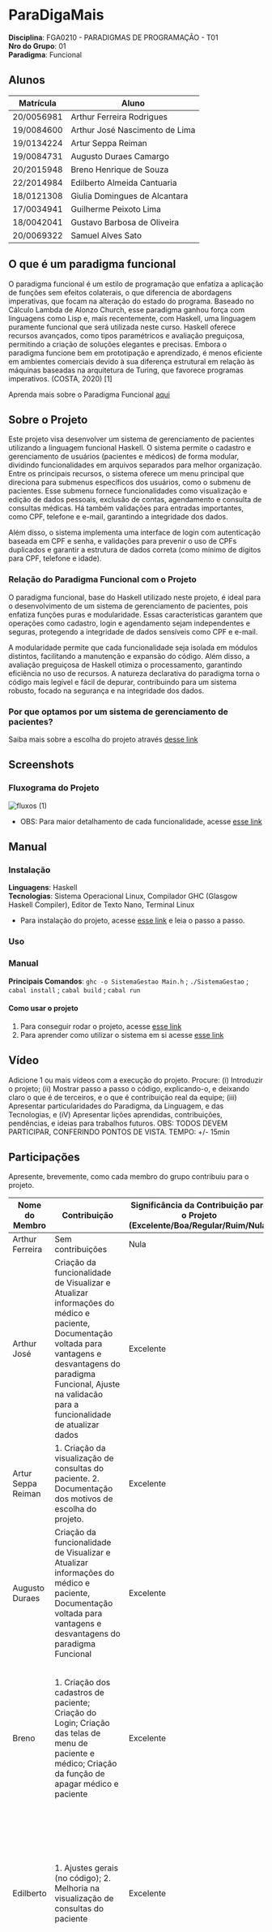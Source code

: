 # ParaDigaMais

**Disciplina**: FGA0210 - PARADIGMAS DE PROGRAMAÇÃO - T01 <br>
**Nro do Grupo**: 01<br>
**Paradigma**: Funcional<br>

## Alunos

| Matrícula  | Aluno                          |
| ---------- | ------------------------------ |
| 20/0056981 | Arthur Ferreira Rodrigues      |
| 19/0084600 | Arthur José Nascimento de Lima |
| 19/0134224 | Artur Seppa Reiman             |
| 19/0084731 | Augusto Duraes Camargo         |
| 20/2015948 | Breno Henrique de Souza        |
| 22/2014984 | Edilberto Almeida Cantuaria    |
| 18/0121308 | Giulia Domingues de Alcantara  |
| 17/0034941 | Guilherme Peixoto Lima         |
| 18/0042041 | Gustavo Barbosa de Oliveira    |
| 20/0069322 | Samuel Alves Sato              |

## O que é um paradigma funcional

O paradigma funcional é um estilo de programação que enfatiza a aplicação de funções sem efeitos colaterais, o que diferencia de abordagens imperativas, que focam na alteração do estado do programa. Baseado no Cálculo Lambda de Alonzo Church, esse paradigma ganhou força com linguagens como Lisp e, mais recentemente, com Haskell, uma linguagem puramente funcional que será utilizada neste curso. Haskell oferece recursos avançados, como tipos paramétricos e avaliação preguiçosa, permitindo a criação de soluções elegantes e precisas. Embora o paradigma funcione bem em prototipação e aprendizado, é menos eficiente em ambientes comerciais devido à sua diferença estrutural em relação às máquinas baseadas na arquitetura de Turing, que favorece programas imperativos. (COSTA, 2020) [1]

Aprenda mais sobre o Paradigma Funcional [aqui](documentacao/vantagens_desvantagens.md)

## Sobre o Projeto

Este projeto visa desenvolver um sistema de gerenciamento de pacientes utilizando a linguagem funcional Haskell. O sistema permite o cadastro e gerenciamento de usuários (pacientes e médicos) de forma modular, dividindo funcionalidades em arquivos separados para melhor organização. Entre os principais recursos, o sistema oferece um menu principal que direciona para submenus específicos dos usuários, como o submenu de pacientes. Esse submenu fornece funcionalidades como visualização e edição de dados pessoais, exclusão de contas, agendamento e consulta de consultas médicas. Há também validações para entradas importantes, como CPF, telefone e e-mail, garantindo a integridade dos dados.

Além disso, o sistema implementa uma interface de login com autenticação baseada em CPF e senha, e validações para prevenir o uso de CPFs duplicados e garantir a estrutura de dados correta (como mínimo de dígitos para CPF, telefone e idade).

### Relação do Paradigma Funcional com o Projeto

O paradigma funcional, base do Haskell utilizado neste projeto, é ideal para o desenvolvimento de um sistema de gerenciamento de pacientes, pois enfatiza funções puras e modularidade. Essas características garantem que operações como cadastro, login e agendamento sejam independentes e seguras, protegendo a integridade de dados sensíveis como CPF e e-mail.

A modularidade permite que cada funcionalidade seja isolada em módulos distintos, facilitando a manutenção e expansão do código. Além disso, a avaliação preguiçosa de Haskell otimiza o processamento, garantindo eficiência no uso de recursos. A natureza declarativa do paradigma torna o código mais legível e fácil de depurar, contribuindo para um sistema robusto, focado na segurança e na integridade dos dados.

### Por que optamos por um sistema de gerenciamento de pacientes?

Saiba mais sobre a escolha do projeto através [desse link](documentacao/motivos-escolha-do-projeto.md)

## Screenshots

### Fluxograma do Projeto

![fluxos (1)](https://github.com/user-attachments/assets/4363c36c-7dbf-41db-bc0a-f9a72384e6cf)

- OBS: Para maior detalhamento de cada funcionalidade, acesse [esse link](documentacao/uso-sistema.md)

## Manual

### Instalação

**Linguagens**: Haskell<br>
**Tecnologias**: Sistema Operacional Linux, Compilador GHC (Glasgow Haskell Compiler), Editor de Texto Nano, Terminal Linux<br>

- Para instalação do projeto, acesse [esse link](documentacao/passoapassoinstalacao.md) e leia o passo a passo.

### Uso

### Manual

**Principais Comandos**: `ghc -o SistemaGestao Main.h` ; `./SistemaGestao` ; `cabal install` ; `cabal build` ; `cabal run`

#### Como usar o projeto

1. Para conseguir rodar o projeto, acesse [esse link](documentacao/passoapasso-uso.md)
2. Para aprender como utilizar o sistema em si acesse [esse link](documentacao/uso-sistema.md)

## Vídeo

Adicione 1 ou mais vídeos com a execução do projeto.
Procure:
(i) Introduzir o projeto;
(ii) Mostrar passo a passo o código, explicando-o, e deixando claro o que é de terceiros, e o que é contribuição real da equipe;
(iii) Apresentar particularidades do Paradigma, da Linguagem, e das Tecnologias, e
(iV) Apresentar lições aprendidas, contribuições, pendências, e ideias para trabalhos futuros.
OBS: TODOS DEVEM PARTICIPAR, CONFERINDO PONTOS DE VISTA.
TEMPO: +/- 15min

## Participações

Apresente, brevemente, como cada membro do grupo contribuiu para o projeto.

| Nome do Membro | Contribuição | Significância da Contribuição para o Projeto (Excelente/Boa/Regular/Ruim/Nula) | Comprobatórios |
| -- | -- | -- | -- |
| Arthur Ferreira | Sem contribuições| Nula | Sem commits |                                                                                                             
| Arthur José | Criação da funcionalidade de Visualizar e Atualizar informações do médico e paciente, Documentação voltada para vantagens e desvantagens do paradigma Funcional, Ajuste na validacão para a funcionalidade de atualizar dados | Excelente                                                                      | [Vantagens do paradigma funcional](https://github.com/UnBParadigmas2024-2/2024.2-G1-Funcional_Agendamento_de_Consultas/commit/46ac07e28ce32a712f47e33e4d868faa3b98ad16) <br> [Atualizar dados do medico](https://github.com/UnBParadigmas2024-2/2024.2-G1-Funcional_Agendamento_de_Consultas/commit/6066259e155d7a65fa6c52f29f6451ea18e039d4) <br>[Adicionar filtro nas funcoes para exibir melhor os dados](https://github.com/UnBParadigmas2024-2/2024.2-G1-Funcional_Agendamento_de_Consultas/commit/ce5d218023336ab21baf75cd83e655245048309d)<br> [Correção Validação em atualizar dados medico e paciente](https://github.com/UnBParadigmas2024-2/2024.2-G1-Funcional_Agendamento_de_Consultas/commit/641b2e1b711006dd9511b0f3f1ecf37a07b86a4c)                                                                                                                                                                                                                                                                                                                                                                                                                                                                                                                                                                                                                                                                                                                                                                                                                                                                                                                                                                                                                                 |
| Artur Seppa Reiman | 1. Criação da visualização de consultas do paciente. 2. Documentação dos motivos de escolha do projeto.                                                                                                                       | Excelente                                                                      | [Visualização de consultas do paciente](https://github.com/UnBParadigmas2024-2/2024.2-G1-Funcional_Agendamento_de_Consultas/commit/6a102934fbc91ce06f9703e957c2d457da2247f4); [Documentação motivos de escolha do projeto](https://github.com/UnBParadigmas2024-2/2024.2-G1-Funcional_Agendamento_de_Consultas/commit/3bcba18a380ac5bfdf2e228150f5b6fc2d72fbe6)                                                                                                                                                                                                                                                                                                                                                                                                                                                                                                                                                                                                                                                                                                                                                                                                                                                                                                                                                                                                                                                                                                                                                                                                                                                                                                                                                                                                                      |
| Augusto Duraes     | Criação da funcionalidade de Visualizar e Atualizar informações do médico e paciente, Documentação voltada para vantagens e desvantagens do paradigma Funcional                                                               | Excelente                                                                      | [Desvantagens do paradigma Funcional](https://github.com/UnBParadigmas2024-2/2024.2-G1-Funcional_Agendamento_de_Consultas/commit/225806aef3cb7fd5689f73c869050846d2022ab6) <br>[Alterar dados do paciente](https://github.com/UnBParadigmas2024-2/2024.2-G1-Funcional_Agendamento_de_Consultas/commit/18630579e425c838a6b7f898bcadf2312a1db8c4) <br> [Correcao visualizacao de dados](https://github.com/UnBParadigmas2024-2/2024.2-G1-Funcional_Agendamento_de_Consultas/commit/b651cee05d3b690236c90064732f9244d160557a)<br> [Correcao de parametros na Funcao exibir dados](https://github.com/UnBParadigmas2024-2/2024.2-G1-Funcional_Agendamento_de_Consultas/commit/e04d9202ed20094ef680361f22738c65d58774bb)                                                                                                                                                                                                                                                                                                                                                                                                                                                                                                                                                                                                                                                                                                                                                                                                                                                                                                                                                                                                                                                                  |
| Breno              | 1. Criação dos cadastros de paciente; Criação do Login; Criação das telas de menu de paciente e médico; Criação da função de apagar médico e paciente                                                                         | Excelente                                                                      | [Cadastro de Pacientes](https://github.com/UnBParadigmas2024-2/2024.2-G1-Funcional_Agendamento_de_Consultas/commit/a9d82206db0599f7ce00e9a3920f740e16c5b529); [Cadastro de Médicos](https://github.com/UnBParadigmas2024-2/2024.2-G1-Funcional_Agendamento_de_Consultas/commit/808c6ab01dade5b9e4d661b65e812d605cc8dba0); [Login Médico](https://github.com/UnBParadigmas2024-2/2024.2-G1-Funcional_Agendamento_de_Consultas/commit/65dd9c85a832c22b9d6c753909d9aba1e8ffb2cf); [Esqueleto README](https://github.com/UnBParadigmas2024-2/2024.2-G1-Funcional_Agendamento_de_Consultas/commit/e5b882a51356fa2bd6f106fd0c4b1b6b06237634); [Esqueleto Uso Sistema](https://github.com/UnBParadigmas2024-2/2024.2-G1-Funcional_Agendamento_de_Consultas/commit/e5b882a51356fa2bd6f106fd0c4b1b6b06237634); [Login](https://github.com/UnBParadigmas2024-2/2024.2-G1-Funcional_Agendamento_de_Consultas/commit/d87db2b7cd2bc5535cb8df04ecfe91ba7e8d9b54); [Arquivo Apagar Conta](https://github.com/UnBParadigmas2024-2/2024.2-G1-Funcional_Agendamento_de_Consultas/commit/174ccf7ab294ad3d0a5acf949eedbea847c2754a); [Submenu Paciente](https://github.com/UnBParadigmas2024-2/2024.2-G1-Funcional_Agendamento_de_Consultas/commit/40f0ca05c0292c7d850e51c076e40900360d7944); [Submenu Médico](https://github.com/UnBParadigmas2024-2/2024.2-G1-Funcional_Agendamento_de_Consultas/commit/4f3aac8f021053d32fd67be5cfae7e6ba2b346fb); [Mostrar Nome Login](https://github.com/UnBParadigmas2024-2/2024.2-G1-Funcional_Agendamento_de_Consultas/commit/c4c40735c2b70a0ae9702b07fc6ae15f119bb699)                                                                                                                                                                                           |
| Edilberto          | 1. Ajustes gerais (no código); 2. Melhoria na visualização de consultas do paciente                                                                                                                                           | Excelente                                                                      | [Visualização agenda do paciente](https://github.com/UnBParadigmas2024-2/2024.2-G1-Funcional_Agendamento_de_Consultas/commit/6a102934fbc91ce06f9703e957c2d457da2247f4); [Ajustes gerais 1](https://github.com/UnBParadigmas2024-2/2024.2-G1-Funcional_Agendamento_de_Consultas/commit/afdbc8e7cd240f8983ca62469aedea51f7dde6b2); [Ajustes gerais 2](https://github.com/UnBParadigmas2024-2/2024.2-G1-Funcional_Agendamento_de_Consultas/commit/1ed4743a2bd93a37c1c5a845ec29f8aeacee9b62); [Ajustes na documentação](https://github.com/UnBParadigmas2024-2/2024.2-G1-Funcional_Agendamento_de_Consultas/commit/0630ca3c72c1b4ffe42c0f4baf15164444046352); [Refatoração na visualização da agenda do paciente](https://github.com/UnBParadigmas2024-2/2024.2-G1-Funcional_Agendamento_de_Consultas/commit/638d497bbc772e7f939764caef92af957c2416f0); [Documentação motivos de escolha do projeto](https://github.com/UnBParadigmas2024-2/2024.2-G1-Funcional_Agendamento_de_Consultas/commit/3bcba18a380ac5bfdf2e228150f5b6fc2d72fbe6)                                                                                                                                                                                                                                                                                                                                                                                                                                                                                                                                                                                                                                                                                                                                                |
| Giulia             | 1. Criação da tela inicial (main); Criação dos cadastros de paciente; Criação das telas de menu de paciente e médico; Desenvolvimento da documentação; Criação da função de apagar médico e paciente                          | Excelente                                                                      | [Documentação Inicial](https://github.com/UnBParadigmas2024-2/2024.2-G1-Funcional_Agendamento_de_Consultas/commit/af0323e64ad9370c53ceec0a6d9b225f73c9bfe9); [Uso do sistema](https://github.com/UnBParadigmas2024-2/2024.2-G1-Funcional_Agendamento_de_Consultas/commit/9fa77799a7bdd39e7e598fb29c32e5f73d884721); [Instalação](https://github.com/UnBParadigmas2024-2/2024.2-G1-Funcional_Agendamento_de_Consultas/commit/a1ba4ebcd471ba3c05737b1775aa9f97757e6e1b); [Como rodar o projeto](https://github.com/UnBParadigmas2024-2/2024.2-G1-Funcional_Agendamento_de_Consultas/commit/8058fdf914c4e242cdf64d3ec7dbbb404fb2841c); [Cadastro Paciente](https://github.com/UnBParadigmas2024-2/2024.2-G1-Funcional_Agendamento_de_Consultas/commit/a9d82206db0599f7ce00e9a3920f740e16c5b529); [Cadastro Médico](https://github.com/UnBParadigmas2024-2/2024.2-G1-Funcional_Agendamento_de_Consultas/commit/808c6ab01dade5b9e4d661b65e812d605cc8dba0); [Visualizar e editar dados médico e paciente](https://github.com/UnBParadigmas2024-2/2024.2-G1-Funcional_Agendamento_de_Consultas/commit/0c0607cc530438b46c22fe68376856af18d16942); [Visualizar, adicionar e desmarcar consulta](https://github.com/UnBParadigmas2024-2/2024.2-G1-Funcional_Agendamento_de_Consultas/commit/e02f2558c9823e75f1e2c78d48ad85e391ecc8d9); [Login](https://github.com/UnBParadigmas2024-2/2024.2-G1-Funcional_Agendamento_de_Consultas/commit/65dd9c85a832c22b9d6c753909d9aba1e8ffb2cf); [Login Otimizado](https://github.com/UnBParadigmas2024-2/2024.2-G1-Funcional_Agendamento_de_Consultas/commit/1e0f900013da479e991e383523e100713b075e4b); [Fluxograma](https://github.com/UnBParadigmas2024-2/2024.2-G1-Funcional_Agendamento_de_Consultas/commit/6772e2898e1f051c23d3be0a076b62292867ccf6) |
| Gustavo Barbosa    | 1. Adiciona o cabal; 2. Inicia o agendamento de consulta; 3. Cria função de escolher;médico; 4. Melhora o menu do paciente; 5. Implementação da versão final do agendamento de consulta                                       | Excelente                                                                      | [Adiciona o cabal](https://github.com/UnBParadigmas2024-2/2024.2-G1-Funcional_Agendamento_de_Consultas/commit/672c62ca54abbe35b50d7384b76e1343332c9d2c); [Primeira estrutura do agendamento de consulta](https://github.com/UnBParadigmas2024-2/2024.2-G1-Funcional_Agendamento_de_Consultas/commit/1296c8b7689e3c9afea7781434999c675c8a97ee); [Cria função de escolher médico](https://github.com/UnBParadigmas2024-2/2024.2-G1-Funcional_Agendamento_de_Consultas/commit/7e8f5d2d8cb637c159e2ecee7b192b2960b40a75); [Melhora o menu do paciente](https://github.com/UnBParadigmas2024-2/2024.2-G1-Funcional_Agendamento_de_Consultas/commit/c05bc71d705471029aac7590490f9287b87f2d0d); [Implementação da versão final do agendamento de consulta](https://github.com/UnBParadigmas2024-2/2024.2-G1-Funcional_Agendamento_de_Consultas/commit/af0e5e61ab77d7b58037687a57fcdab957b5bef7); |
| Samuel             | 1. Listagem de consultas; 2. Desmarcar consulta; 3. Visualizar horários disponiveis e consultas pelo médico                                                                                                                   | Excelente                                                                      | [Listagem de consultas](https://github.com/UnBParadigmas2024-2/2024.2-G1-Funcional_Agendamento_de_Consultas/commit/b62c9840f885f7ab718f4acaa5c71d9c6d0bc043); [Desmarcar consulta](https://github.com/UnBParadigmas2024-2/2024.2-G1-Funcional_Agendamento_de_Consultas/commit/b62c9840f885f7ab718f4acaa5c71d9c6d0bc043); [Visualizar horários disponiveis e consultas pelo médico](https://github.com/UnBParadigmas2024-2/2024.2-G1-Funcional_Agendamento_de_Consultas/commit/b17debff0073f3291be7054042685b836a203f2a); |                                                                               

## Outros

### Lições Aprendidas

- A prioridade deve ser montar um fluxograma fechado, para não haver problemas de comunicação ao longo do desenvolvimento do sistema;
- Melhorar a gestão de tempo é essencial para as coisas não serem feitas com pressa de última hora;
- É necessário deixar todos os requisitos bem claros e documentados, para evitar mudanças no escopo do projeto.
- ⁠Escolher um projeto com menos co-dependências entre as funcionalidades, para melhor gestão de tempo e de equipe

### Percepções

- A linguagem haskell é complicada para compreensão e leitura;
- Compilar um arquivo em haskell é trabalhoso;
- A sintaxe da linguagem é complexa;
- O paradigma funcional é bem modularizado, o que auxilia no desenvolvimento do código.

### Contribuições e Fragilidades

- Contribuições: implementado um sistema de agendamento de consultas completo e funcional, com CRUD de paciente, médicos e consultas;
- Fragilidades: Dificuldade em se adaptar ao novo paradigma de programação e ao novo grupo de trabalho e as funções co-dependentes do trabalho causaram um atraso no desenvolvimento do projeto pela equipe

### Trabalhos Futuros

A análise do projeto em questão revela a necessidade de aprimoramentos tanto em termos de usabilidade quanto de arquitetura.

- **Usabilidade:** Atualmente, o processo de atualização de dados exige que o usuário percorra todos os campos do registro, mesmo quando apenas um necessita de modificação. Essa característica pode gerar frustração e aumentar o tempo de execução da tarefa. A implementação de uma funcionalidade que permita a edição individual de campos proporcionaria uma experiência de usuário mais intuitiva e eficiente.
- **Arquitetura:** A presença de uma dependência circular na arquitetura do sistema resultou em um _bug_, evidenciando a importância de um planejamento mais cuidadoso e de uma documentação completa dos requisitos. A revisão da arquitetura, com o objetivo de eliminar essa dependência, é fundamental para garantir a robustez e a manutenibilidade do sistema a longo prazo.

Como sugestão para trabalhos futuros, além do presente projeto, propõem-se as seguintes implementações em Haskell:

- Jogo da Cobrinha: Desenvolvimento de um jogo clássico, explorando conceitos de programação funcional e estruturas de dados.
- Sistema de Recomendação de Filmes: Implementação de um sistema capaz de sugerir filmes aos usuários com base em seus históricos e preferências, utilizando técnicas de aprendizado de máquina.
- Labirinto: Criação de um simulador de labirintos, permitindo a geração e resolução de diferentes tipos de labirintos, com foco em algoritmos de busca.

## Fontes

[1] Costa, S. (2020, 17 de abril). _Paradigma funcional_. Medium. Disponível em: https://sergiocosta.medium.com/paradigma-funcional-3194924a8d20
